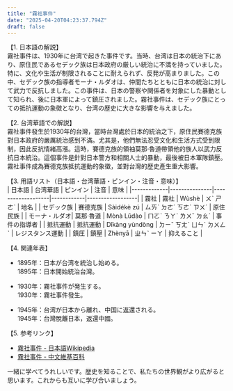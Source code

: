 ```yaml
---
title: "霧社事件"
date: "2025-04-20T04:23:37.794Z"
draft: false
---
```


【1. 日本語の解説】  
霧社事件は、1930年に台湾で起きた事件です。当時、台湾は日本の統治下にあり、原住民であるセデック族は日本政府の厳しい統治に不満を持っていました。特に、文化や生活が制限されることに耐えられず、反発が高まりました。この中、セデック族の指導者モーナ・ルダオは、仲間たちとともに日本の統治に対して武力で反抗しました。この事件は、日本の警察や関係者を対象にした暴動として知られ、後に日本軍によって鎮圧されました。霧社事件は、セデック族にとっての抵抗運動の象徴となり、台湾の歴史に大きな影響を与えました。

【2. 台湾華語での解説】  
霧社事件發生於1930年的台灣，當時台灣處於日本的統治之下，原住民賽德克族對日本政府的嚴厲統治感到不滿。尤其是，他們無法忍受文化和生活方式受到限制，因此反抗情緒高漲。這時，賽德克族的領袖莫那·魯道帶領他的族人以武力反抗日本統治。這個事件是針對日本警方和相關人士的暴動，最後被日本軍隊鎮壓。霧社事件成為賽德克族抵抗運動的象徵，並對台灣的歷史產生重大影響。

【3. 用語リスト（日本語・台湾華語・ピンイン・注音・意味）】  
| 日本語      | 台湾華語      | ピンイン           | 注音       | 意味             |
|-------------|---------------|-------------------|------------|------------------|
| 霧社        | 霧社          | Wùshè              | ㄨˋ ㄕㄜˋ  | 地名              |
| セデック族  | 賽德克族      | Sàidékè zú        | ㄙㄞˋ ㄉㄜˊ ㄎㄜˋ ㄗㄨˊ | 原住民族         |
| モーナ・ルダオ| 莫那·魯道     | Mònà Lǔdào        | ㄇㄛˋ ㄋㄚˋ ㄌㄨˇ ㄉㄠˋ | 事件の指導者     |
| 抵抗運動    | 抵抗運動      | Dǐkàng yùndòng    | ㄉㄧˇ ㄎㄤˋ ㄩㄣˋ ㄉㄨㄥˋ | レジスタンス運動 |
| 鎮圧        | 鎮壓          | Zhènyā            | ㄓㄣˋ ㄧㄚ   | 抑えること       |

【4. 関連年表】  
- 1895年：日本が台湾を統治し始める。  
  1895年：日本開始統治台灣。  

- 1930年：霧社事件が発生する。  
  1930年：霧社事件發生。  

- 1945年：台湾が日本から離れ、中国に返還される。  
  1945年：台灣脫離日本，返還中國。  

【5. 参考リンク】  
- [霧社事件 - 日本語Wikipedia](https://ja.wikipedia.org/wiki/霧社事件)  
- [霧社事件 - 中文維基百科](https://zh.wikipedia.org/wiki/霧社事件)  

一緒に学べてうれしいです。歴史を知ることで、私たちの世界観がより広がると思います。これからも互いに学び合いましょう。